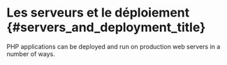 # Les serveurs et le déploiement {#servers_and_deployment_title}

PHP applications can be deployed and run on production web servers in a number of ways.
